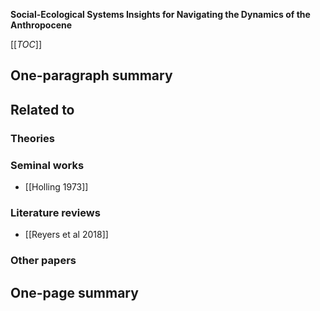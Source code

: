 **Social-Ecological Systems Insights for Navigating the Dynamics of the Anthropocene**

[[_TOC_]]

## One-paragraph summary

## Related to

### Theories

### Seminal works
* [[Holling 1973]]

### Literature reviews
* [[Reyers et al 2018]]

### Other papers

## One-page summary